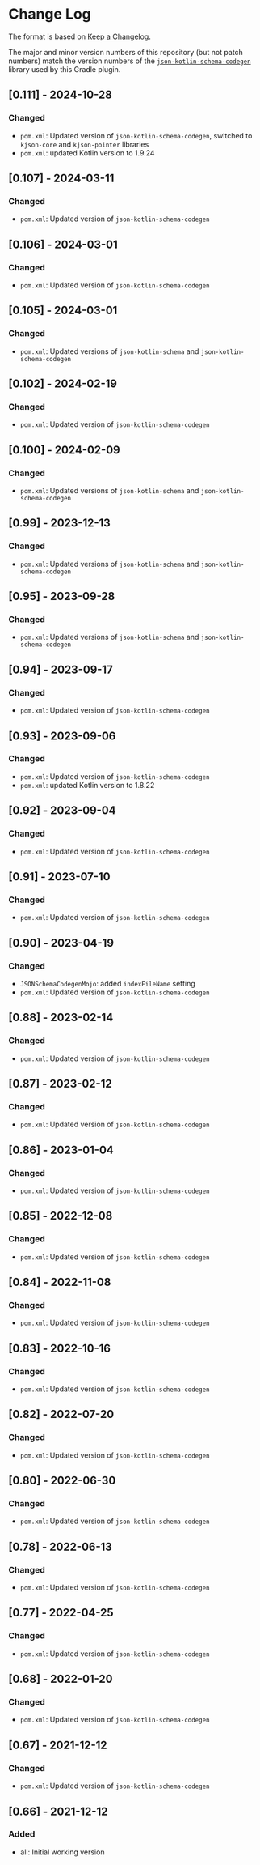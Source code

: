# Change Log

The format is based on [Keep a Changelog](http://keepachangelog.com/).

The major and minor version numbers of this repository (but not patch numbers) match the version numbers of the
[`json-kotlin-schema-codegen`](https://github.com/pwall567/json-kotlin-schema-codegen) library used by this Gradle
plugin.

## [0.111] - 2024-10-28
### Changed
- `pom.xml`: Updated version of `json-kotlin-schema-codegen`, switched to `kjson-core` and `kjson-pointer` libraries
- `pom.xml`: updated Kotlin version to 1.9.24

## [0.107] - 2024-03-11
### Changed
- `pom.xml`: Updated version of `json-kotlin-schema-codegen`

## [0.106] - 2024-03-01
### Changed
- `pom.xml`: Updated version of `json-kotlin-schema-codegen`

## [0.105] - 2024-03-01
### Changed
- `pom.xml`: Updated versions of `json-kotlin-schema` and `json-kotlin-schema-codegen`

## [0.102] - 2024-02-19
### Changed
- `pom.xml`: Updated version of `json-kotlin-schema-codegen`

## [0.100] - 2024-02-09
### Changed
- `pom.xml`: Updated versions of `json-kotlin-schema` and `json-kotlin-schema-codegen`

## [0.99] - 2023-12-13
### Changed
- `pom.xml`: Updated versions of `json-kotlin-schema` and `json-kotlin-schema-codegen`

## [0.95] - 2023-09-28
### Changed
- `pom.xml`: Updated versions of `json-kotlin-schema` and `json-kotlin-schema-codegen`

## [0.94] - 2023-09-17
### Changed
- `pom.xml`: Updated version of `json-kotlin-schema-codegen`

## [0.93] - 2023-09-06
### Changed
- `pom.xml`: Updated version of `json-kotlin-schema-codegen`
- `pom.xml`: updated Kotlin version to 1.8.22

## [0.92] - 2023-09-04
### Changed
- `pom.xml`: Updated version of `json-kotlin-schema-codegen`

## [0.91] - 2023-07-10
### Changed
- `pom.xml`: Updated version of `json-kotlin-schema-codegen`

## [0.90] - 2023-04-19
### Changed
- `JSONSchemaCodegenMojo`: added `indexFileName` setting
- `pom.xml`: Updated version of `json-kotlin-schema-codegen`

## [0.88] - 2023-02-14
### Changed
- `pom.xml`: Updated version of `json-kotlin-schema-codegen`

## [0.87] - 2023-02-12
### Changed
- `pom.xml`: Updated version of `json-kotlin-schema-codegen`

## [0.86] - 2023-01-04
### Changed
- `pom.xml`: Updated version of `json-kotlin-schema-codegen`

## [0.85] - 2022-12-08
### Changed
- `pom.xml`: Updated version of `json-kotlin-schema-codegen`

## [0.84] - 2022-11-08
### Changed
- `pom.xml`: Updated version of `json-kotlin-schema-codegen`

## [0.83] - 2022-10-16
### Changed
- `pom.xml`: Updated version of `json-kotlin-schema-codegen`

## [0.82] - 2022-07-20
### Changed
- `pom.xml`: Updated version of `json-kotlin-schema-codegen`

## [0.80] - 2022-06-30
### Changed
- `pom.xml`: Updated version of `json-kotlin-schema-codegen`

## [0.78] - 2022-06-13
### Changed
- `pom.xml`: Updated version of `json-kotlin-schema-codegen`

## [0.77] - 2022-04-25
### Changed
- `pom.xml`: Updated version of `json-kotlin-schema-codegen`

## [0.68] - 2022-01-20
### Changed
- `pom.xml`: Updated version of `json-kotlin-schema-codegen`

## [0.67] - 2021-12-12
### Changed
- `pom.xml`: Updated version of `json-kotlin-schema-codegen`

## [0.66] - 2021-12-12
### Added
- all: Initial working version

